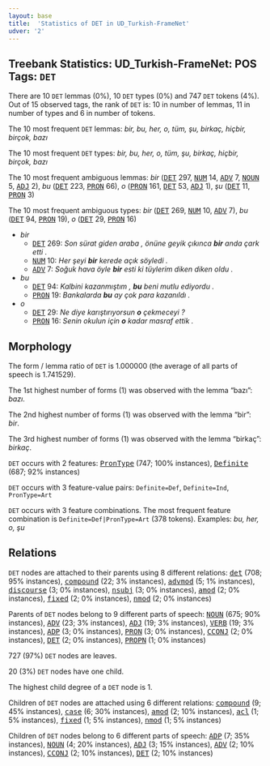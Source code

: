 ```yaml
---
layout: base
title:  'Statistics of DET in UD_Turkish-FrameNet'
udver: '2'
---
```


## Treebank Statistics: UD_Turkish-FrameNet: POS Tags: `DET`

There are 10 `DET` lemmas (0%), 10 `DET` types (0%) and 747 `DET` tokens (4%).
Out of 15 observed tags, the rank of `DET` is: 10 in number of lemmas, 11 in number of types and 6 in number of tokens.

The 10 most frequent `DET` lemmas: <em>bir, bu, her, o, tüm, şu, birkaç, hiçbir, birçok, bazı</em>

The 10 most frequent `DET` types:  <em>bir, bu, her, o, tüm, şu, birkaç, hiçbir, birçok, bazı</em>

The 10 most frequent ambiguous lemmas: <em>bir</em> (<tt><a href="tr_framenet-pos-DET.html">DET</a></tt> 297, <tt><a href="tr_framenet-pos-NUM.html">NUM</a></tt> 14, <tt><a href="tr_framenet-pos-ADV.html">ADV</a></tt> 7, <tt><a href="tr_framenet-pos-NOUN.html">NOUN</a></tt> 5, <tt><a href="tr_framenet-pos-ADJ.html">ADJ</a></tt> 2), <em>bu</em> (<tt><a href="tr_framenet-pos-DET.html">DET</a></tt> 223, <tt><a href="tr_framenet-pos-PRON.html">PRON</a></tt> 66), <em>o</em> (<tt><a href="tr_framenet-pos-PRON.html">PRON</a></tt> 161, <tt><a href="tr_framenet-pos-DET.html">DET</a></tt> 53, <tt><a href="tr_framenet-pos-ADJ.html">ADJ</a></tt> 1), <em>şu</em> (<tt><a href="tr_framenet-pos-DET.html">DET</a></tt> 11, <tt><a href="tr_framenet-pos-PRON.html">PRON</a></tt> 3)

The 10 most frequent ambiguous types:  <em>bir</em> (<tt><a href="tr_framenet-pos-DET.html">DET</a></tt> 269, <tt><a href="tr_framenet-pos-NUM.html">NUM</a></tt> 10, <tt><a href="tr_framenet-pos-ADV.html">ADV</a></tt> 7), <em>bu</em> (<tt><a href="tr_framenet-pos-DET.html">DET</a></tt> 94, <tt><a href="tr_framenet-pos-PRON.html">PRON</a></tt> 19), <em>o</em> (<tt><a href="tr_framenet-pos-DET.html">DET</a></tt> 29, <tt><a href="tr_framenet-pos-PRON.html">PRON</a></tt> 16)


* <em>bir</em>
  * <tt><a href="tr_framenet-pos-DET.html">DET</a></tt> 269: <em>Son sürat giden araba , önüne geyik çıkınca <b>bir</b> anda çark etti .</em>
  * <tt><a href="tr_framenet-pos-NUM.html">NUM</a></tt> 10: <em>Her şeyi <b>bir</b> kerede açık söyledi .</em>
  * <tt><a href="tr_framenet-pos-ADV.html">ADV</a></tt> 7: <em>Soğuk hava öyle <b>bir</b> esti ki tüylerim diken diken oldu .</em>
* <em>bu</em>
  * <tt><a href="tr_framenet-pos-DET.html">DET</a></tt> 94: <em>Kalbini kazanmıştım , <b>bu</b> beni mutlu ediyordu .</em>
  * <tt><a href="tr_framenet-pos-PRON.html">PRON</a></tt> 19: <em>Bankalarda <b>bu</b> ay çok para kazanıldı .</em>
* <em>o</em>
  * <tt><a href="tr_framenet-pos-DET.html">DET</a></tt> 29: <em>Ne diye karıştırıyorsun <b>o</b> çekmeceyi ?</em>
  * <tt><a href="tr_framenet-pos-PRON.html">PRON</a></tt> 16: <em>Senin okulun için <b>o</b> kadar masraf ettik .</em>

## Morphology

The form / lemma ratio of `DET` is 1.000000 (the average of all parts of speech is 1.741529).

The 1st highest number of forms (1) was observed with the lemma “bazı”: <em>bazı</em>.

The 2nd highest number of forms (1) was observed with the lemma “bir”: <em>bir</em>.

The 3rd highest number of forms (1) was observed with the lemma “birkaç”: <em>birkaç</em>.

`DET` occurs with 2 features: <tt><a href="tr_framenet-feat-PronType.html">PronType</a></tt> (747; 100% instances), <tt><a href="tr_framenet-feat-Definite.html">Definite</a></tt> (687; 92% instances)

`DET` occurs with 3 feature-value pairs: `Definite=Def`, `Definite=Ind`, `PronType=Art`

`DET` occurs with 3 feature combinations.
The most frequent feature combination is `Definite=Def|PronType=Art` (378 tokens).
Examples: <em>bu, her, o, şu</em>


## Relations

`DET` nodes are attached to their parents using 8 different relations: <tt><a href="tr_framenet-dep-det.html">det</a></tt> (708; 95% instances), <tt><a href="tr_framenet-dep-compound.html">compound</a></tt> (22; 3% instances), <tt><a href="tr_framenet-dep-advmod.html">advmod</a></tt> (5; 1% instances), <tt><a href="tr_framenet-dep-discourse.html">discourse</a></tt> (3; 0% instances), <tt><a href="tr_framenet-dep-nsubj.html">nsubj</a></tt> (3; 0% instances), <tt><a href="tr_framenet-dep-amod.html">amod</a></tt> (2; 0% instances), <tt><a href="tr_framenet-dep-fixed.html">fixed</a></tt> (2; 0% instances), <tt><a href="tr_framenet-dep-nmod.html">nmod</a></tt> (2; 0% instances)

Parents of `DET` nodes belong to 9 different parts of speech: <tt><a href="tr_framenet-pos-NOUN.html">NOUN</a></tt> (675; 90% instances), <tt><a href="tr_framenet-pos-ADV.html">ADV</a></tt> (23; 3% instances), <tt><a href="tr_framenet-pos-ADJ.html">ADJ</a></tt> (19; 3% instances), <tt><a href="tr_framenet-pos-VERB.html">VERB</a></tt> (19; 3% instances), <tt><a href="tr_framenet-pos-ADP.html">ADP</a></tt> (3; 0% instances), <tt><a href="tr_framenet-pos-PRON.html">PRON</a></tt> (3; 0% instances), <tt><a href="tr_framenet-pos-CCONJ.html">CCONJ</a></tt> (2; 0% instances), <tt><a href="tr_framenet-pos-DET.html">DET</a></tt> (2; 0% instances), <tt><a href="tr_framenet-pos-PROPN.html">PROPN</a></tt> (1; 0% instances)

727 (97%) `DET` nodes are leaves.

20 (3%) `DET` nodes have one child.

The highest child degree of a `DET` node is 1.

Children of `DET` nodes are attached using 6 different relations: <tt><a href="tr_framenet-dep-compound.html">compound</a></tt> (9; 45% instances), <tt><a href="tr_framenet-dep-case.html">case</a></tt> (6; 30% instances), <tt><a href="tr_framenet-dep-amod.html">amod</a></tt> (2; 10% instances), <tt><a href="tr_framenet-dep-acl.html">acl</a></tt> (1; 5% instances), <tt><a href="tr_framenet-dep-fixed.html">fixed</a></tt> (1; 5% instances), <tt><a href="tr_framenet-dep-nmod.html">nmod</a></tt> (1; 5% instances)

Children of `DET` nodes belong to 6 different parts of speech: <tt><a href="tr_framenet-pos-ADP.html">ADP</a></tt> (7; 35% instances), <tt><a href="tr_framenet-pos-NOUN.html">NOUN</a></tt> (4; 20% instances), <tt><a href="tr_framenet-pos-ADJ.html">ADJ</a></tt> (3; 15% instances), <tt><a href="tr_framenet-pos-ADV.html">ADV</a></tt> (2; 10% instances), <tt><a href="tr_framenet-pos-CCONJ.html">CCONJ</a></tt> (2; 10% instances), <tt><a href="tr_framenet-pos-DET.html">DET</a></tt> (2; 10% instances)

